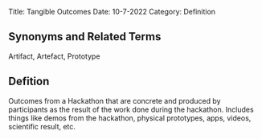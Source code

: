 Title: Tangible Outcomes
Date: 10-7-2022
Category: Definition

## Synonyms and Related Terms

Artifact, Artefact, Prototype

## Defition

Outcomes from a Hackathon that are concrete and produced by participants as the result of the work done during the hackathon.  Includes things like demos from the hackathon, physical prototypes, apps, videos, scientific result, etc.